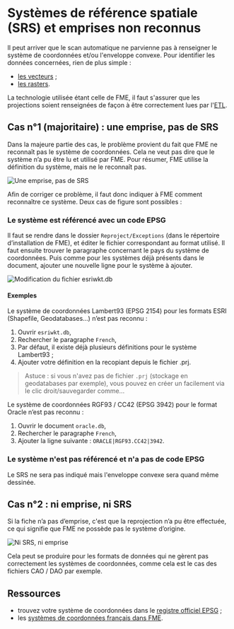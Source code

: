 # Systèmes de référence spatiale (SRS) et emprises non reconnus

Il peut arriver que le scan automatique ne parvienne pas à renseigner le système de coordonnées et/ou l'enveloppe convexe. Pour identifier les données concernées, rien de plus simple :
* [les vecteurs](https://app.isogeo.com/inventory/search?p=1&ob=_created&od=des&q=has-no%3Acoordinate-system%20type%3Avector-dataset) ;
* [les rasters](https://app.isogeo.com/inventory/search?q=type%3Araster-dataset%20has-no%3Acoordinate-system).

La technologie utilisée étant celle de FME, il faut s'assurer que les projections soient renseignées de façon à être correctement lues par l'[ETL](https://fr.wikipedia.org/wiki/Extract_Transform_Load).

## Cas n°1 (majoritaire) : une emprise, pas de SRS

Dans la majeure partie des cas, le problème provient du fait que FME ne reconnaît pas le système de coordonnées. Cela ne veut pas dire que le système n’a pu être lu et utilisé par FME. Pour résumer, FME utilise la définition du système, mais ne le reconnaît pas.

![Une emprise, pas de SRS](/images/annex_srsNotFound_case1_NoSRS_ButMap.png "Problème de configuration des projections de FME - Cas 1")

Afin de corriger ce problème, il faut donc indiquer à FME comment reconnaître ce système. Deux cas de figure sont possibles :

### Le système est référencé avec un code EPSG

Il faut se rendre dans le dossier `Reproject/Exceptions` (dans le répertoire d’installation de FME), et éditer le fichier correspondant au format utilisé. Il faut ensuite trouver le paragraphe concernant le pays du système de coordonnées. Puis comme pour les systèmes déjà présents dans le document, ajouter une nouvelle ligne pour le système à ajouter.

![Modification du fichier esriwkt.db](/images/annex_srsNotFound_EditWKT.png "Ajouter la reconnaissance d'une projection à FME")

#### Exemples

Le système de coordonnées Lambert93 (EPSG 2154) pour les formats ESRI (Shapefile,
Geodatabases...) n’est pas reconnu :

1. Ouvrir `esriwkt.db`,
2. Rechercher le paragraphe `French`,
3. Par défaut, il existe déjà plusieurs définitions pour le système Lambert93 ;
4. Ajouter votre définition en la recopiant depuis le fichier .prj.

> Astuce : si vous n'avez pas de fichier `.prj` (stockage en geodatabases par exemple), vous pouvez en créer un facilement via le clic droit/sauvegarder comme...

Le système de coordonnées RGF93 / CC42 (EPSG 3942) pour le format Oracle n’est pas
reconnu :

1. Ouvrir le document `oracle.db`,
2. Rechercher le paragraphe `French`,
3. Ajouter la ligne suivante : `ORACLE|RGF93.CC42|3942`.

### Le système n'est pas référencé et n'a pas de code EPSG

Le SRS ne sera pas indiqué mais l'enveloppe convexe sera quand même dessinée.

## Cas n°2 : ni emprise, ni SRS

Si la fiche n’a pas d’emprise, c'est que la reprojection n’a pu être effectuée, ce qui signifie que FME ne possède pas le système d’origine.

![Ni SRS, ni emprise](/images/annex_srsNotFound_case2_NoSRS_NoMap.png "Problème de configuration des projections de FME - Cas 2")

Cela peut se produire pour les formats de données qui ne gèrent pas correctement les systèmes de coordonnées, comme cela est le cas des fichiers CAO / DAO par exemple.

## Ressources

* trouvez votre système de coordonnées dans le [registre officiel EPSG](http://epsg.io/) ;
* les [systèmes de coordonnées français dans FME](http://documentation.veremes.net/public/fme/fme_ft_systemes_de_projection_francais.pdf).
